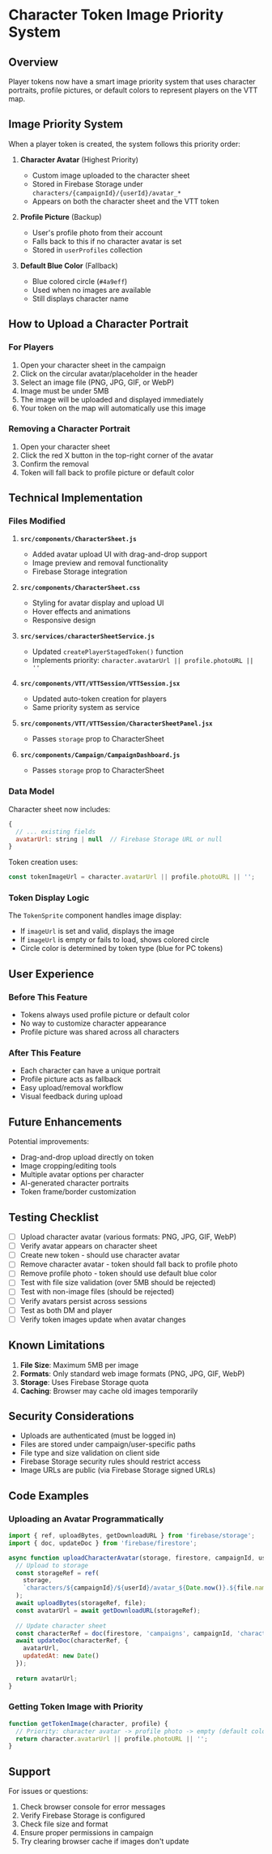 # Character Token Image Priority System

## Overview

Player tokens now have a smart image priority system that uses character portraits, profile pictures, or default colors to represent players on the VTT map.

## Image Priority System

When a player token is created, the system follows this priority order:

1. **Character Avatar** (Highest Priority)
   - Custom image uploaded to the character sheet
   - Stored in Firebase Storage under `characters/{campaignId}/{userId}/avatar_*`
   - Appears on both the character sheet and the VTT token

2. **Profile Picture** (Backup)
   - User's profile photo from their account
   - Falls back to this if no character avatar is set
   - Stored in `userProfiles` collection

3. **Default Blue Color** (Fallback)
   - Blue colored circle (`#4a9eff`)
   - Used when no images are available
   - Still displays character name

## How to Upload a Character Portrait

### For Players

1. Open your character sheet in the campaign
2. Click on the circular avatar/placeholder in the header
3. Select an image file (PNG, JPG, GIF, or WebP)
4. Image must be under 5MB
5. The image will be uploaded and displayed immediately
6. Your token on the map will automatically use this image

### Removing a Character Portrait

1. Open your character sheet
2. Click the red X button in the top-right corner of the avatar
3. Confirm the removal
4. Token will fall back to profile picture or default color

## Technical Implementation

### Files Modified

1. **`src/components/CharacterSheet.js`**
   - Added avatar upload UI with drag-and-drop support
   - Image preview and removal functionality
   - Firebase Storage integration

2. **`src/components/CharacterSheet.css`**
   - Styling for avatar display and upload UI
   - Hover effects and animations
   - Responsive design

3. **`src/services/characterSheetService.js`**
   - Updated `createPlayerStagedToken()` function
   - Implements priority: `character.avatarUrl || profile.photoURL || ''`

4. **`src/components/VTT/VTTSession/VTTSession.jsx`**
   - Updated auto-token creation for players
   - Same priority system as service

5. **`src/components/VTT/VTTSession/CharacterSheetPanel.jsx`**
   - Passes `storage` prop to CharacterSheet

6. **`src/components/Campaign/CampaignDashboard.js`**
   - Passes `storage` prop to CharacterSheet

### Data Model

Character sheet now includes:
```javascript
{
  // ... existing fields
  avatarUrl: string | null  // Firebase Storage URL or null
}
```

Token creation uses:
```javascript
const tokenImageUrl = character.avatarUrl || profile.photoURL || '';
```

### Token Display Logic

The `TokenSprite` component handles image display:
- If `imageUrl` is set and valid, displays the image
- If `imageUrl` is empty or fails to load, shows colored circle
- Circle color is determined by token type (blue for PC tokens)

## User Experience

### Before This Feature
- Tokens always used profile picture or default color
- No way to customize character appearance
- Profile picture was shared across all characters

### After This Feature
- Each character can have a unique portrait
- Profile picture acts as fallback
- Easy upload/removal workflow
- Visual feedback during upload

## Future Enhancements

Potential improvements:
- Drag-and-drop upload directly on token
- Image cropping/editing tools
- Multiple avatar options per character
- AI-generated character portraits
- Token frame/border customization

## Testing Checklist

- [ ] Upload character avatar (various formats: PNG, JPG, GIF, WebP)
- [ ] Verify avatar appears on character sheet
- [ ] Create new token - should use character avatar
- [ ] Remove character avatar - token should fall back to profile photo
- [ ] Remove profile photo - token should use default blue color
- [ ] Test with file size validation (over 5MB should be rejected)
- [ ] Test with non-image files (should be rejected)
- [ ] Verify avatars persist across sessions
- [ ] Test as both DM and player
- [ ] Verify token images update when avatar changes

## Known Limitations

1. **File Size**: Maximum 5MB per image
2. **Formats**: Only standard web image formats (PNG, JPG, GIF, WebP)
3. **Storage**: Uses Firebase Storage quota
4. **Caching**: Browser may cache old images temporarily

## Security Considerations

- Uploads are authenticated (must be logged in)
- Files are stored under campaign/user-specific paths
- File type and size validation on client side
- Firebase Storage security rules should restrict access
- Image URLs are public (via Firebase Storage signed URLs)

## Code Examples

### Uploading an Avatar Programmatically

```javascript
import { ref, uploadBytes, getDownloadURL } from 'firebase/storage';
import { doc, updateDoc } from 'firebase/firestore';

async function uploadCharacterAvatar(storage, firestore, campaignId, userId, file) {
  // Upload to storage
  const storageRef = ref(
    storage, 
    `characters/${campaignId}/${userId}/avatar_${Date.now()}.${file.name.split('.').pop()}`
  );
  await uploadBytes(storageRef, file);
  const avatarUrl = await getDownloadURL(storageRef);
  
  // Update character sheet
  const characterRef = doc(firestore, 'campaigns', campaignId, 'characters', userId);
  await updateDoc(characterRef, {
    avatarUrl,
    updatedAt: new Date()
  });
  
  return avatarUrl;
}
```

### Getting Token Image with Priority

```javascript
function getTokenImage(character, profile) {
  // Priority: character avatar -> profile photo -> empty (default color)
  return character.avatarUrl || profile.photoURL || '';
}
```

## Support

For issues or questions:
1. Check browser console for error messages
2. Verify Firebase Storage is configured
3. Check file size and format
4. Ensure proper permissions in campaign
5. Try clearing browser cache if images don't update
